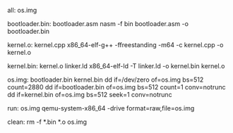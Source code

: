 all: os.img

bootloader.bin: bootloader.asm
	nasm -f bin bootloader.asm -o bootloader.bin

kernel.o: kernel.cpp
	x86_64-elf-g++ -ffreestanding -m64 -c kernel.cpp -o kernel.o

kernel.bin: kernel.o linker.ld
	x86_64-elf-ld -T linker.ld -o kernel.bin kernel.o

os.img: bootloader.bin kernel.bin
	dd if=/dev/zero of=os.img bs=512 count=2880
	dd if=bootloader.bin of=os.img bs=512 count=1 conv=notrunc
	dd if=kernel.bin of=os.img bs=512 seek=1 conv=notrunc

run: os.img
	qemu-system-x86_64 -drive format=raw,file=os.img

clean:
	rm -f *.bin *.o os.img
